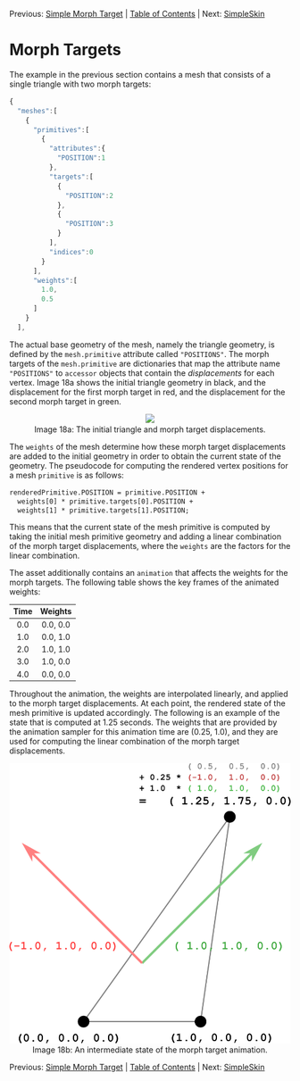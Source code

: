 Previous: [Simple Morph Target](gltfTutorial_017_SimpleMorphTarget.md) | [Table of Contents](README.md) | Next: [SimpleSkin](gltfTutorial_019_SimpleSkin.md)

# Morph Targets

The example in the previous section contains a mesh that consists of a single triangle with two morph targets:

```javascript
{
  "meshes":[
    {
      "primitives":[
        {
          "attributes":{
            "POSITION":1
          },
          "targets":[
            {
              "POSITION":2
            },
            {
              "POSITION":3
            }
          ],
          "indices":0
        }
      ],
      "weights":[
        1.0,
        0.5
      ]
    }
  ],
```


The actual base geometry of the mesh, namely the triangle geometry, is defined by the `mesh.primitive` attribute called `"POSITIONS"`. The morph targets of the `mesh.primitive` are dictionaries that map the attribute name `"POSITIONS"` to `accessor` objects that contain the *displacements* for each vertex. Image 18a shows the initial triangle geometry in black, and the displacement for the first morph target in red, and the displacement for the second morph target in green.

<p align="center">
<img src="images/simpleMorphInitial.png" /><br>
<a name="simpleMorphInitial-png"></a>Image 18a: The initial triangle and morph target displacements.
</p>

The `weights` of the mesh determine how these morph target displacements are added to the initial geometry in order to obtain the current state of the geometry. The pseudocode for computing the rendered vertex positions for a mesh `primitive` is as follows:
```
renderedPrimitive.POSITION = primitive.POSITION + 
  weights[0] * primitive.targets[0].POSITION +
  weights[1] * primitive.targets[1].POSITION;
```

This means that the current state of the mesh primitive is computed by taking the initial mesh primitive geometry and adding a linear combination of the morph target displacements, where the `weights` are the factors for the linear combination.

The asset additionally contains an `animation` that affects the weights for the morph targets. The following table shows the key frames of the animated weights:

| Time | Weights   |
|:----:|:---------:|
|  0.0 | 0.0, 0.0  |
|  1.0 | 0.0, 1.0  |
|  2.0 | 1.0, 1.0  |
|  3.0 | 1.0, 0.0  |
|  4.0 | 0.0, 0.0  |


Throughout the animation, the weights are interpolated linearly, and applied to the morph target displacements. At each point, the rendered state of the mesh primitive is updated accordingly. The following is an example of the state that is computed at 1.25 seconds. The weights that are provided by the animation sampler for this animation time are (0.25, 1.0), and they are used for computing the linear combination of the morph target displacements.

<p align="center">
<img src="images/simpleMorphIntermediate.png" /><br>
<a name="simpleMorphIntermediate-png"></a>Image 18b: An intermediate state of the morph target animation.
</p>




Previous: [Simple Morph Target](gltfTutorial_017_SimpleMorphTarget.md) | [Table of Contents](README.md) | Next: [SimpleSkin](gltfTutorial_019_SimpleSkin.md)







